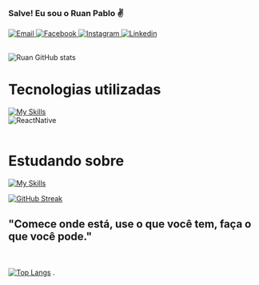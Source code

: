 ### Salve! Eu sou o Ruan Pablo ✌️

<div style={{display: 'flex', flex-direction: 'row'}}>
    <a href="mailto:ruangoio01@gmail.com">
        <img alt="Email" src="https://img.shields.io/badge/Gmail-D14836?style=for-the-badge&logo=gmail&logoColor=white"/>
     </a>
    <a href="https://www.facebook.com/ruan.gomesrocha.7/">
        <img alt="Facebook" src="https://img.shields.io/badge/Facebook-1877F2?style=for-the-badge&logo=facebook&logoColor=white"/>
    </a>
    <a href="https://www.instagram.com/fixruan">
        <img alt="Instagram" src="https://img.shields.io/badge/Instagram-E4405F?style=for-the-badge&logo=instagram&logoColor=white"/>
    </a>
    <a href="https://www.linkedin.com/in/ruan-pablo-gomes-rocha-8a4969236/">
        <img alt="Linkedin" src="https://img.shields.io/badge/LinkedIn-0077B5?style=for-the-badge&logo=linkedin&logoColor=white"/>
    </a>
</div>

</br>

![Ruan GitHub stats](https://github-readme-stats.vercel.app/api?username=FixRuan&theme=synthwave)

# Tecnologias utilizadas
[![My Skills](https://skillicons.dev/icons?i=react,next,typescript,js,firebase,supabase,graphql,styledcomponents,sass,tailwind,html,css,jest,git,apollo,figma,vscode,neovim)](https://skillicons.dev)
<br/>
<img  align="center" alt="ReactNative" src="https://img.shields.io/badge/React_Native-20232A?style=for-the-badge&logo=react&logoColor=61DAFB"/>
<br/>
<br/>

# Estudando sobre
[![My Skills](https://skillicons.dev/icons?i=nodejs,angular,express,prisma)](https://skillicons.dev)
<br/>

[![GitHub Streak](http://github-readme-streak-stats.herokuapp.com?user=FixRuan&theme=radical&date_format=M%20j%5B%2C%20Y%5D)](https://git.io/streak-stats)

## "Comece onde está, use o que você tem, faça o que você pode."
</br></br>
[![Top Langs](https://github-readme-stats.vercel.app/api/top-langs/?username=FixRuan&layout=compact)](https://github.com/anuraghazra/github-readme-stats)
.
